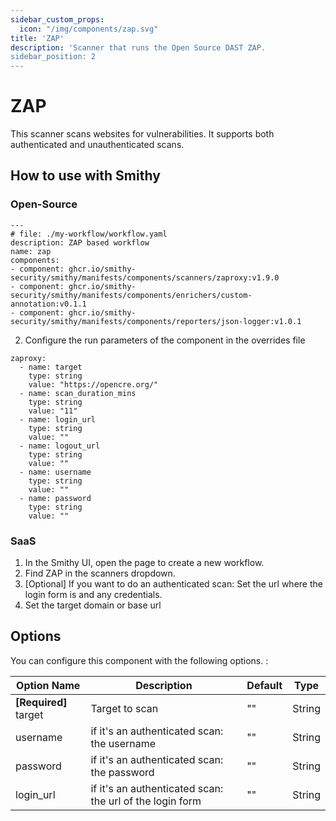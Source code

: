 ```yaml
---
sidebar_custom_props:
  icon: "/img/components/zap.svg"
title: 'ZAP'
description: 'Scanner that runs the Open Source DAST ZAP.
sidebar_position: 2
---
```


# ZAP

This scanner scans websites for vulnerabilities.
It supports both authenticated and unauthenticated scans.

## How to use with Smithy

### Open-Source

```
---
# file: ./my-workflow/workflow.yaml
description: ZAP based workflow
name: zap
components:
- component: ghcr.io/smithy-security/smithy/manifests/components/scanners/zaproxy:v1.9.0
- component: ghcr.io/smithy-security/smithy/manifests/components/enrichers/custom-annotation:v0.1.1
- component: ghcr.io/smithy-security/smithy/manifests/components/reporters/json-logger:v1.0.1
```

2. Configure the run parameters of the component in the overrides file

```
zaproxy:
  - name: target
    type: string
    value: "https://opencre.org/"
  - name: scan_duration_mins
    type: string
    value: "11"
  - name: login_url
    type: string
    value: ""
  - name: logout_url
    type: string
    value: ""
  - name: username
    type: string
    value: ""
  - name: password
    type: string
    value: ""
```

### SaaS

1. In the Smithy UI, open the page to create a new workflow.
2. Find ZAP in the scanners dropdown.
3. \[Optional] If you want to do an authenticated scan: Set the url where the
   login form is and any credentials.
4. Set the target domain or base url

## Options

You can configure this component with the following options. :

| Option Name            | Description                                              | Default | Type   |
|------------------------|----------------------------------------------------------|---------|--------|
| **\[Required]** target | Target to scan                                           | ""      | String |
| username               | if it's an authenticated scan: the username              | ""      | String |
| password               | if it's an authenticated scan: the password              | ""      | String |
| login\_url             | if it's an authenticated scan: the url of the login form | ""      | String |
